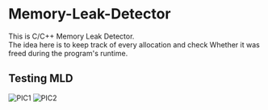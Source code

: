 # Memory-Leak-Detector
This is C/C++ Memory Leak Detector. </br>
The idea here is to keep track of every allocation and check Whether it was freed during the program's runtime.

## Testing MLD

![PIC1](https://github.com/Ayush-ken14/Memory-Leak-Detector/assets/82118453/edca9bb4-efc9-4bb0-8c66-94dae9185109)
![PIC2](https://github.com/Ayush-ken14/Memory-Leak-Detector/assets/82118453/d8b8954a-0edf-466e-850a-99c54ce243a9)
